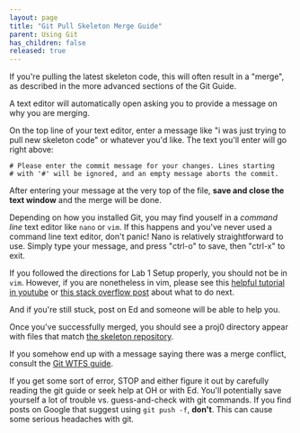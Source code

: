 ```yaml
---
layout: page
title: "Git Pull Skeleton Merge Guide"
parent: Using Git
has_children: false
released: true
---
```



If you're pulling the latest skeleton code, this will often result in a "merge", as described in the more advanced sections of the Git Guide. 

A text editor will automatically open asking you to provide a message on why you are merging.

On the top line of your text editor, enter a message like "i was just trying to pull new skeleton code" or whatever you'd like. The text you'll enter will go right above:

```
# Please enter the commit message for your changes. Lines starting
# with '#' will be ignored, and an empty message aborts the commit.
```

After entering your message at the very top of the file, **save and close the text window** and the merge will be done.

Depending on how you installed Git, you may find youself in a _command line_ text editor like `nano` or `vim`. If this happens and you've never used a command line text editor, don't panic! Nano is relatively straightforward to use. Simply type your message, and press "ctrl-o" to save, then "ctrl-x" to exit.

If you followed the directions for Lab 1 Setup properly, you should not be in `vim`. However, if you are nonetheless in vim, please see this [helpful tutorial in youtube](https://www.youtube.com/watch?v=ebZzVAZC7tc) or [this stack overflow post](http://stackoverflow.com/questions/11828270/how-to-exit-the-vim-editor) about what to do next.

And if you're still stuck, post on Ed and someone will be able to help you.

Once you've successfully merged, you should see a proj0 directory appear with
files that match [the skeleton
repository](https://github.com/Berkeley-CS61B/skeleton-sp19/tree/master/proj0).

If you somehow end up with a message saying there was a merge conflict, consult the [Git WTFS guide](resources/guides/git/wtfs.md).

If you get some sort of error, STOP and either figure it out by carefully
reading the git guide or seek help at OH or with Ed. You'll potentially save
yourself a lot of trouble vs. guess-and-check with git commands. If you find
posts on Google that suggest using `git push -f`, **don't**. This can cause
some serious headaches with git. 
